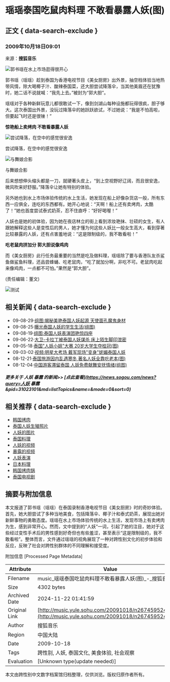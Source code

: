 # 瑶瑶泰国吃鼠肉料理 不敢看暴露人妖(图)

## 正文 { data-search-exclude }


### 2009年10月18日09:01 
来源：**搜狐音乐**

![郭书瑶在水上市场逛得很开心](https://photocdn.sohu.com/20091018/Img267459526.jpg)

郭书瑶（瑶瑶）趁到泰国为香港电视节目《美女厨房》出外景，抽空档体验当地热带风情，除大喝椰子汁、酸辣泰国菜，还大胆尝试降落伞，当其他美眉还在犹豫时，她二话不说就喊：“我先上去。”被封为“郭大胆”。

瑶瑶对于各种新鲜玩意儿都很敢试一下，像到剑湖山每种设施都玩得很疯，胆子够大。这次泰国出外景，没玩过降落伞的她跃跃欲试，不过她说：“我是不怕高啦，但要起飞时还是很锉！”

**惊艳船上卖烤肉 不敢看暴露人妖**

![尝试降落，在空中的感觉很安逸](https://photocdn.sohu.com/20091018/Img267459527.jpg)

尝试降落，在空中的感觉很安逸

![与舞娘合影](https://photocdn.sohu.com/20091018/Img267459528.jpg)

与舞娘合影

后来想想伸头缩头都是一刀，就硬著头皮上，“到上空视野好辽阔，而且很安逸，微风吹来好舒服。”降落伞让她有特别的体验。

另外她也到水上市场体验传统的水上生活，她发现在船上好像杂货店一般，所有东西一应俱全，连吃的东西都有。她开心地说：“天啊！船上还有卖烤肉，太酷了！”她也首度尝试泰式奶茶，忍不住直呼：“好好喝喔！”

人妖也是她的初体验，因为她在夜店林立的街上看到浓妆艳抹、壮硕的女生，有人跟她解释这些人是变性后的男人，她才懂为何这些人妖比一般女生高大，看到穿著比较暴露的人妖，还有点害羞地说：“这是限制级的，我不敢看啦！”

**吃老鼠肉拼加分 郭大胆说像鸡肉**

而《美女厨房》此行任务最重要的当然是吃及做料理，瑶瑶除了要与香港队友杀鲨鱼做鲨鱼料理，还品尝蜂蛹、吃老鼠肉，“吃了就加分啊，非吃不可。老鼠肉吃起来像鸡肉，一点都不可怕。”果然是“郭大胆”。

(责任编辑：董文)

![测试](https://i1.itc.cn/20091216/7a_cecf50b5_cca5_4d0e_bbb0_80ae3ee5d436_0.jpg)

## 相关新闻 { data-search-exclude }

- 09-08-29·[组图:揭秘美艳泰国人妖起源 天使面孔魔鬼身材](https://news.sohu.com/20090829/n266312154.shtml)
- 09-08-25·[曝光泰国人妖的学生生活(组图)](https://travel.sohu.com/20090825/n266212383.shtml)
- 09-08-19·[组图:泰国人妖表演团艳惊四座](https://news.sohu.com/20090819/n266073153.shtml)
- 09-06-22·[大卫-卡拉丁被泰国人妖谋杀 床上陌生脚印泄密](https://yule.sohu.com/20090622/n264674024.shtml)
- 09-05-18·[泰国"人妖小姐"大赛 20岁大学生夺桂冠(图)](https://travel.sohu.com/20090518/n264030849.shtml)
- 09-03-02·[视频:明星大考场 戴军现场"变身"妩媚泰国人妖](https://v.sohu.com/20090302/n262549513.shtml)
- 08-12-21·[泰国旅游因内乱遇寒冬 著名人妖全靠吃老本(图)](https://news.sohu.com/20081221/n261335549.shtml)
- 08-12-04·[中国游客滞留泰国 人妖免费献舞安抚情绪(组图)](https://news.sohu.com/20081204/n261011981.shtml)

##### 更多关于 **人妖 暴露** 的新闻>> [点此查看](https://news.sogou.com/news?query=人妖 暴露&pid=31023101&md=listTopics&name=&mode=0&sort=0)

## 相关推荐 { data-search-exclude }

- [韩国烤肉](https://www.sogou.com/web?query=韩国烤肉&p=31210100&fhintidx=0)
- [泰国人妖生殖照片](https://www.sogou.com/web?query=泰国人妖生殖照片&p=31210100&fhintidx=1)
- [人妖的图片](https://pic.sogou.com/pics?query=人妖&p=31210500&fhintidx=2)
- [泰国料理](https://www.sogou.com/web?query=泰国料理&p=31021106&fhintidx=3)
- [人妖的视频](https://www.sogou.com/web?query=人妖视频&p=31210100&fhintidx=4)
- [暴露的视频](https://www.sogou.com/web?query=暴露视频&p=31210100&fhintidx=5)
- [人妖表演](https://www.sogou.com/web?query=人妖表演&p=31210100&fhintidx=6)
- [日本料理](https://www.sogou.com/web?query=日本料理&p=31021106&fhintidx=7)
- [韩国烤肉锅](https://www.sogou.com/web?query=韩国烤肉锅&p=31210100&fhintidx=8)
- [泰国电视剧](https://www.sogou.com/web?query=泰国电视剧&p=31021106&fhintidx=9)

## 摘要与附加信息

<!-- tcd_abstract -->
本文报道了郭书瑶（瑶瑶）在泰国录制香港电视节目《美女厨房》时的奇妙体验。首先，她大胆尝试了多种当地美食，包括降落伞、椰子汁和泰式奶茶，展现出她对新鲜事物的勇敢态度。瑶瑶在水上市场体验传统的水上生活，发现市场上有卖烤肉为生，感到非常开心。然而，文中提到的“人妖”一词，引起了她的注目，她对于这些经过变性手术后的男性感到好奇但也有些羞涩，甚至表示“这是限制级的，我不敢看啦”。整体而言，文件通过瑶瑶的视角展现了一种对跨性别文化的初步体验和反应，反映了社会对跨性别群体的不同理解和接受度。
<!-- tcd_abstract_end -->

附加信息 [Processed Page Metadata]

| Attribute       | Value                                  |
|-----------------|----------------------------------------|
| Filename        | music_瑶瑶泰国吃鼠肉料理不敢看暴露人妖(图)_-_搜狐音乐.md                             |
| Size            | 4302 bytes                           |
| Archived Date   | 2024-11-22 01:41:59                             |
| Original Link   | [http://music.yule.sohu.com/20091018/n267459524.shtml](http://music.yule.sohu.com/20091018/n267459524.shtml)                       |
| Author          | 搜狐音乐                               |
| Region          | 中国大陆                               |
| Date            | 2009-10-18                                 |
| Tags            | 跨性别, 人妖, 泰国文化, 美食体验, 社会观察                                 |
| Evaluation            | [Unknown type(update needed)]                                 |
<!-- tcd_table_end -->

本文由跨性别中文数字档案馆归档整理，仅供浏览。版权归原作者所有。
